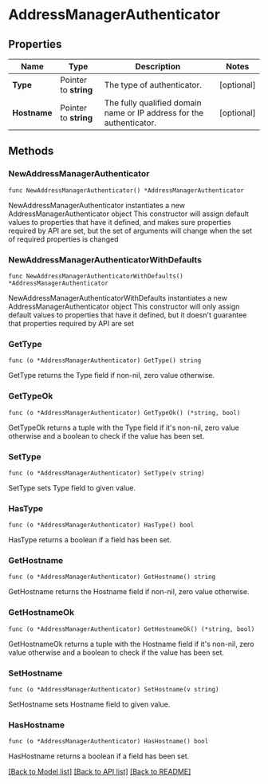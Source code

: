 # AddressManagerAuthenticator

## Properties

Name | Type | Description | Notes
------------ | ------------- | ------------- | -------------
**Type** | Pointer to **string** | The type of authenticator. | [optional] 
**Hostname** | Pointer to **string** | The fully qualified domain name or IP address for the authenticator. | [optional] 

## Methods

### NewAddressManagerAuthenticator

`func NewAddressManagerAuthenticator() *AddressManagerAuthenticator`

NewAddressManagerAuthenticator instantiates a new AddressManagerAuthenticator object
This constructor will assign default values to properties that have it defined,
and makes sure properties required by API are set, but the set of arguments
will change when the set of required properties is changed

### NewAddressManagerAuthenticatorWithDefaults

`func NewAddressManagerAuthenticatorWithDefaults() *AddressManagerAuthenticator`

NewAddressManagerAuthenticatorWithDefaults instantiates a new AddressManagerAuthenticator object
This constructor will only assign default values to properties that have it defined,
but it doesn't guarantee that properties required by API are set

### GetType

`func (o *AddressManagerAuthenticator) GetType() string`

GetType returns the Type field if non-nil, zero value otherwise.

### GetTypeOk

`func (o *AddressManagerAuthenticator) GetTypeOk() (*string, bool)`

GetTypeOk returns a tuple with the Type field if it's non-nil, zero value otherwise
and a boolean to check if the value has been set.

### SetType

`func (o *AddressManagerAuthenticator) SetType(v string)`

SetType sets Type field to given value.

### HasType

`func (o *AddressManagerAuthenticator) HasType() bool`

HasType returns a boolean if a field has been set.

### GetHostname

`func (o *AddressManagerAuthenticator) GetHostname() string`

GetHostname returns the Hostname field if non-nil, zero value otherwise.

### GetHostnameOk

`func (o *AddressManagerAuthenticator) GetHostnameOk() (*string, bool)`

GetHostnameOk returns a tuple with the Hostname field if it's non-nil, zero value otherwise
and a boolean to check if the value has been set.

### SetHostname

`func (o *AddressManagerAuthenticator) SetHostname(v string)`

SetHostname sets Hostname field to given value.

### HasHostname

`func (o *AddressManagerAuthenticator) HasHostname() bool`

HasHostname returns a boolean if a field has been set.


[[Back to Model list]](../README.md#documentation-for-models) [[Back to API list]](../README.md#documentation-for-api-endpoints) [[Back to README]](../README.md)


